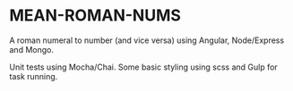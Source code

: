 # MEAN-ROMAN-NUMS

A roman numeral to number (and vice versa) using Angular, Node/Express and Mongo.

Unit tests using Mocha/Chai. Some basic styling using scss and Gulp for task running. 

